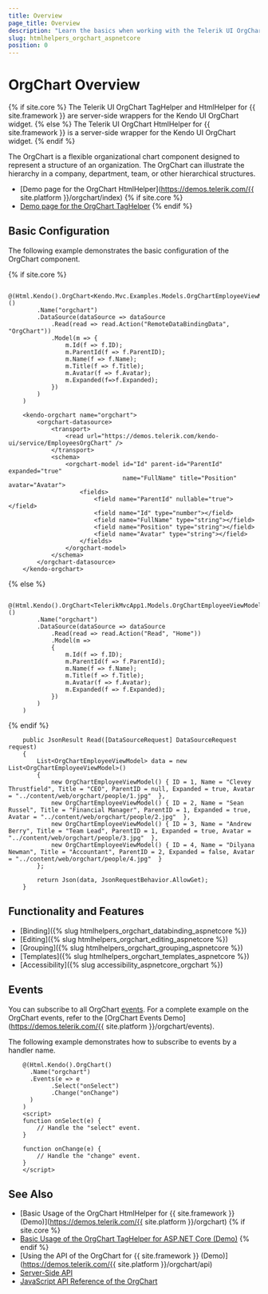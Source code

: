 ```yaml
---
title: Overview
page_title: Overview
description: "Learn the basics when working with the Telerik UI OrgChart component for {{ site.framework }}."
slug: htmlhelpers_orgchart_aspnetcore
position: 0
---
```


# OrgChart Overview
{% if site.core %}
The Telerik UI OrgChart TagHelper and HtmlHelper for {{ site.framework }} are server-side wrappers for the Kendo UI OrgChart widget.
{% else %}
The Telerik UI OrgChart HtmlHelper for {{ site.framework }} is a server-side wrapper for the Kendo UI OrgChart widget.
{% endif %}

The OrgChart is a flexible organizational chart component designed to represent a structure of an organization. The OrgChart can illustrate the hierarchy in a company, department, team, or other hierarchical structures. 

* [Demo page for the OrgChart HtmlHelper](https://demos.telerik.com/{{ site.platform }}/orgchart/index)
{% if site.core %}
* [Demo page for the OrgChart TagHelper](https://demos.telerik.com/aspnet-core/orgchart/tag-helper)
{% endif %}

## Basic Configuration

The following example demonstrates the basic configuration of the OrgChart component.

{% if site.core %}
```HtmlHelper
    @(Html.Kendo().OrgChart<Kendo.Mvc.Examples.Models.OrgChartEmployeeViewModel>()
        .Name("orgchart")
        .DataSource(dataSource => dataSource
            .Read(read => read.Action("RemoteDataBindingData", "OrgChart"))
            .Model(m => {
                m.Id(f => f.ID);
                m.ParentId(f => f.ParentID);
                m.Name(f => f.Name);
                m.Title(f => f.Title);
                m.Avatar(f => f.Avatar);
                m.Expanded(f=>f.Expanded);
            })
        )
    )
```
```TagHelper
    <kendo-orgchart name="orgchart">
        <orgchart-datasource>
            <transport>
                <read url="https://demos.telerik.com/kendo-ui/service/EmployeesOrgChart" />
            </transport>
            <schema>
                <orgchart-model id="Id" parent-id="ParentId" expanded="true"
                                name="FullName" title="Position" avatar="Avatar">
                    <fields>
                        <field name="ParentId" nullable="true"></field>
                        <field name="Id" type="number"></field>
                        <field name="FullName" type="string"></field>
                        <field name="Position" type="string"></field>
                        <field name="Avatar" type="string"></field>
                    </fields>
                </orgchart-model>
            </schema>
        </orgchart-datasource>
    </kendo-orgchart>
```
{% else %}
```HtmlHelper
    @(Html.Kendo().OrgChart<TelerikMvcApp1.Models.OrgChartEmployeeViewModel>()
        .Name("orgchart")
        .DataSource(dataSource => dataSource
            .Read(read => read.Action("Read", "Home"))
            .Model(m =>
            {
                m.Id(f => f.ID);
                m.ParentId(f => f.ParentId);
                m.Name(f => f.Name);
                m.Title(f => f.Title);
                m.Avatar(f => f.Avatar);
                m.Expanded(f => f.Expanded);
            })
        )
    )
```
{% endif %}
```Controller
    public JsonResult Read([DataSourceRequest] DataSourceRequest request)
    {
        List<OrgChartEmployeeViewModel> data = new List<OrgChartEmployeeViewModel>()
        {
            new OrgChartEmployeeViewModel() { ID = 1, Name = "Clevey Thrustfield", Title = "CEO", ParentID = null, Expanded = true, Avatar = "../content/web/orgchart/people/1.jpg"  },
            new OrgChartEmployeeViewModel() { ID = 2, Name = "Sean Russel", Title = "Financial Manager", ParentID = 1, Expanded = true, Avatar = "../content/web/orgchart/people/2.jpg"  },
            new OrgChartEmployeeViewModel() { ID = 3, Name = "Andrew Berry", Title = "Team Lead", ParentID = 1, Expanded = true, Avatar = "../content/web/orgchart/people/3.jpg"  },
            new OrgChartEmployeeViewModel() { ID = 4, Name = "Dilyana Newman", Title = "Accountant", ParentID = 2, Expanded = false, Avatar = "../content/web/orgchart/people/4.jpg"  }
        };

        return Json(data, JsonRequestBehavior.AllowGet);
    }
```

## Functionality and Features

* [Binding]({% slug htmlhelpers_orgchart_databinding_aspnetcore %})
* [Editing]({% slug htmlhelpers_orgchart_editing_aspnetcore %})
* [Grouping]({% slug htmlhelpers_orgchart_grouping_aspnetcore %})
* [Templates]({% slug htmlhelpers_orgchart_templates_aspnetcore %})
* [Accessibility]({% slug accessibility_aspnetcore_orgchart %})

## Events

You can subscribe to all OrgChart [events](/api/orgchart). For a complete example on the OrgChart events, refer to the [OrgChart Events Demo](https://demos.telerik.com/{{ site.platform }}/orgchart/events).

The following example demonstrates how to subscribe to events by a handler name.

```HtmlHelper
    @(Html.Kendo().OrgChart()
      .Name("orgchart")
      .Events(e => e
            .Select("onSelect")
            .Change("onChange")
      )
    )
    <script>
    function onSelect(e) {
        // Handle the "select" event.
    }

    function onChange(e) {
        // Handle the "change" event.
    }
    </script>
```

## See Also

* [Basic Usage of the OrgChart HtmlHelper for {{ site.framework }} (Demo)](https://demos.telerik.com/{{ site.platform }}/orgchart)
{% if site.core %}
* [Basic Usage of the OrgChart TagHelper for ASP.NET Core (Demo)](https://demos.telerik.com/aspnet-core/orgchart/tag-helper)
{% endif %}
* [Using the API of the OrgChart for {{ site.framework }} (Demo)](https://demos.telerik.com/{{ site.platform }}/orgchart/api)
* [Server-Side API](/api/orgchart)
* [JavaScript API Reference of the OrgChart](https://docs.telerik.com/kendo-ui/api/javascript/ui/orgchart)
